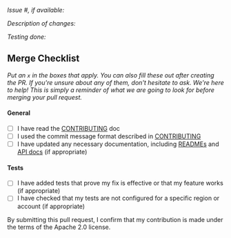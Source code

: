*Issue #, if available:*

*Description of changes:*

*Testing done:*

## Merge Checklist

_Put an `x` in the boxes that apply. You can also fill these out after creating the PR. If you're unsure about any of them, don't hesitate to ask. We're here to help! This is simply a reminder of what we are going to look for before merging your pull request._

#### General

- [ ] I have read the [CONTRIBUTING](https://github.com/amazon-braket/amazon-braket-algorithm-library/blob/main/CONTRIBUTING.md) doc
- [ ] I used the commit message format described in [CONTRIBUTING](https://github.com/amazon-braket/amazon-braket-algorithm-library/blob/main/CONTRIBUTING.md#commit-your-change)
- [ ] I have updated any necessary documentation, including [READMEs](https://github.com/amazon-braket/amazon-braket-algorithm-library/blob/main/README.md) and [API docs](https://github.com/amazon-braket/amazon-braket-algorithm-library/blob/main/CONTRIBUTING.md#documentation-guidelines) (if appropriate)

#### Tests

- [ ] I have added tests that prove my fix is effective or that my feature works (if appropriate)
- [ ] I have checked that my tests are not configured for a specific region or account (if appropriate)

By submitting this pull request, I confirm that my contribution is made under the terms of the Apache 2.0 license.
